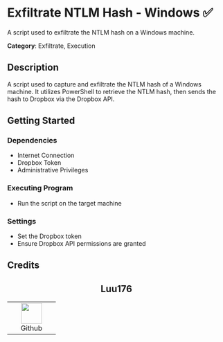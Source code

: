 # Exfiltrate NTLM Hash - Windows ✅

A script used to exfiltrate the NTLM hash on a Windows machine.

**Category**: Exfiltrate, Execution

## Description

A script used to capture and exfiltrate the NTLM hash of a Windows machine. It utilizes PowerShell to retrieve the NTLM hash, then sends the hash to Dropbox via the Dropbox API.

## Getting Started

### Dependencies

* Internet Connection
* Dropbox Token
* Administrative Privileges

### Executing Program

* Run the script on the target machine

### Settings

* Set the Dropbox token
* Ensure Dropbox API permissions are granted

## Credits

<h2 align="center"> Luu176 </h2>
<div align=center>
<table>
  <tr>
    <td align="center" width="96">
      <a href="https://github.com/luu176">
        <img src="https://avatars.githubusercontent.com/u/112649910?v=4?raw=true" width="48" height="48" />
      </a>
      <br>Github
    </td>
  </tr>
</table>
</div>
